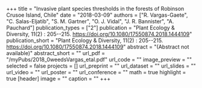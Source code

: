 +++
title = "Invasive plant species thresholds in the forests of Robinson Crusoe Island, Chile"
date = "2018-03-09"
authors = ["R. Vargas-Gaete", "C. Salas-Eljatib", "S. M. Gartner", "O. J. Vidal", "J. R. Bannister", "A. Pauchard"]
publication_types = ["2"]
publication = "Plant Ecology & Diversity, 11(2) : 205--215. https://doi.org/10.1080/17550874.2018.1444109"
publication_short = "Plant Ecology & Diversity, 11(2) : 205--215. https://doi.org/10.1080/17550874.2018.1444109"
abstract = "(Abstract not available)"
abstract_short = ""
url_pdf = "/myPubs/2018_0weedsVargas_etal.pdf"
url_code = ""
image_preview = ""
selected = false
projects = []
url_preprint = ""
url_dataset = ""
url_slides = ""
url_video = ""
url_poster = ""
url_conference = ""
math = true
highlight = true
[header]
image = ""
caption = ""
+++
